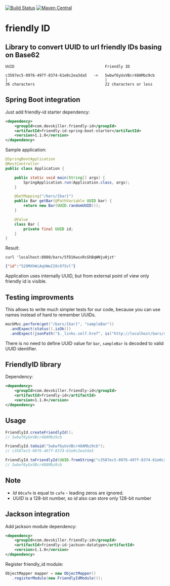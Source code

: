 [![Build Status](https://travis-ci.org/Devskiller/friendly-id.svg?branch=master)](https://travis-ci.org/Devskiller/friendly-id)  [![Maven Central](https://maven-badges.herokuapp.com/maven-central/com.devskiller.friendly-id/friendly-id/badge.svg)](https://maven-badges.herokuapp.com/maven-central/com.devskiller.friendly-id/friendly-id)

friendly ID
==

Library to convert UUID to url friendly IDs basing on Base62
--

    UUID                                        Friendly ID
    
    c3587ec5-0976-497f-8374-61e0c2ea3da5   ->   5wbwf6yUxVBcr48AMbz9cb
    |                                           |                              
    36 characters                               22 characters or less

                                  

Spring Boot integration
---

Just add friendly-id starter dependency:

```xml
<dependency>
    <groupId>com.devskiller.friendly-id</groupId>
    <artifactId>friendly-id-spring-boot-starter</artifactId>
    <version>1.1.0</version>
</dependency>
```
    
Sample application:

```java
@SpringBootApplication
@RestController
public class Application {

    public static void main(String[] args) {
        SpringApplication.run(Application.class, args);
    }

    @GetMapping("/bars/{bar}")
    public Bar getBar(@PathVariable UUID bar) {
        return new Bar(UUID.randomUUID());
    }

    @Value
    class Bar {
        private final UUID id;
    }
}  
```   
    
Result:

    curl 'localhost:8080/bars/5fD1KwsxRcGhBqWNju0jzt' 
```json
{"id":"52OMXhWiAqUWwII0c97Svl"}
```    
Application uses internally UUID, but from external point of view only friendly id is visible.    
  
 ## Testing improvments 
  
This allows to write much simpler tests for our code, because you can use names instead of hard to remember UUIDs.

```java
mockMvc.perform(get("/bars/{bar}", "sampleBar"))
  .andExpect(status().isOk())
  .andExpect(jsonPath("$._links.self.href", is("http://localhost/bars/sampleBar")));
```
  
There is no need to define UUID value for `bar`, `sampleBar` is decoded to valid UUID identifier.

FriendlyID library 
---

Dependency:

```xml
<dependency>
    <groupId>com.devskiller.friendly-id</groupId>
    <artifactId>friendly-id</artifactId>
    <version>1.1.0</version>
</dependency>
```

Usage
--
```java
FriendlyId.createFriendlyId();
// 5wbwf6yUxVBcr48AMbz9cb

FriendlyId.toUuid("5wbwf6yUxVBcr48AMbz9cb");
// c3587ec5-0976-497f-8374-61e0c2ea3da5

FriendlyId.toFriendlyId(UUID.fromString("c3587ec5-0976-497f-8374-61e0c2ea3da5"));
// 5wbwf6yUxVBcr48AMbz9cb
```

Note
--
	
* *Id* `00cafe` is equal to `cafe` - leading zeros are ignored.
* *UUID* is a 128-bit number, so *id* also can store only 128-bit number
  
    
Jackson integration    
---

Add jackson module dependency:

```xml
<dependency>
    <groupId>com.devskiller.friendly-id</groupId>
    <artifactId>friendly-id-jackson-datatype</artifactId>
    <version>1.1.0</version>
</dependency>
```

Register friendly_id module:

```java
ObjectMapper mapper = new ObjectMapper()
   .registerModule(new FriendlyIdModule());
```
